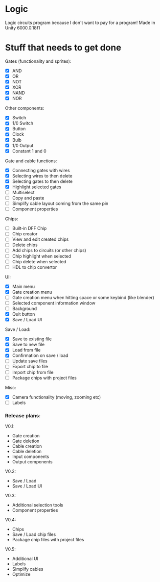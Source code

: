 # Logic
Logic circuits program because I don't want to pay for a program!
Made in Unity 6000.0.18f1

# Stuff that needs to get done

Gates (functionality and sprites):
- [x] AND
- [x] OR
- [x] NOT
- [x] XOR
- [x] NAND
- [x] NOR

Other components:
- [x] Switch
- [x] 1/0 Switch
- [x] Button
- [x] Clock
- [x] Bulb
- [x] 1/0 Output
- [x] Constant 1 and 0

Gate and cable functions:
- [x] Connecting gates with wires
- [x] Selecting wires to then delete
- [x] Selecting gates to then delete
- [x] Highlight selected gates
- [ ] Multiselect
- [ ] Copy and paste
- [ ] Simplify cable layout coming from the same pin
- [ ] Component properties

Chips:
- [ ] Built-in DFF Chip
- [ ] Chip creator
- [ ] View and edit created chips
- [ ] Delete chips
- [ ] Add chips to circuits (or other chips)
- [ ] Chip highlight when selected
- [ ] Chip delete when selected
- [ ] HDL to chip convertor

UI:
- [x] Main menu
- [x] Gate creation menu
- [ ] Gate creation menu when hitting space or some keybind (like blender)
- [ ] Selected component information window
- [ ] Background
- [x] Quit button
- [x] Save / Load UI

Save / Load:
- [x] Save to existing file
- [x] Save to new file
- [x] Load from file
- [x] Confirmation on save / load
- [ ] Update save files
- [ ] Export chip to file
- [ ] Import chip from file
- [ ] Package chips with project files

Misc:
- [x] Camera functionality (moving, zooming etc)
- [ ] Labels

### Release plans:
V0.1:
- Gate creation
- Gate deletion
- Cable creation
- Cable deletion
- Input components
- Output components

V0.2:
- Save / Load
- Save / Load UI

V0.3:
- Additional selection tools
- Component properties

V0.4:
- Chips
- Save / Load chip files
- Package chip files with project files

V0.5:
- Additional UI
- Labels
- Simplify cables
- Optimize
